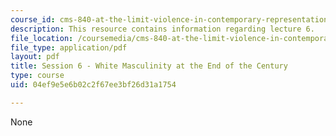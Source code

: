```yaml
---
course_id: cms-840-at-the-limit-violence-in-contemporary-representation-fall-2013
description: This resource contains information regarding lecture 6.
file_location: /coursemedia/cms-840-at-the-limit-violence-in-contemporary-representation-fall-2013/04ef9e5e6b02c2f67ee3bf26d31a1754_MITCMS_840F13_Session_6.pdf
file_type: application/pdf
layout: pdf
title: Session 6 - White Masculinity at the End of the Century
type: course
uid: 04ef9e5e6b02c2f67ee3bf26d31a1754

---
```

None